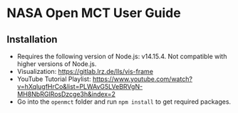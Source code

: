 # NASA Open MCT User Guide

## Installation

* Requires the following version of Node.js: v14.15.4. Not compatible with higher versions of Node.js.
* Visualization: https://gitlab.lrz.de/lls/vis-frame
* YouTube Tutorial Playlist: https://www.youtube.com/watch?v=hXqlugfHrCo&list=PLWAvG5LVeBRVgN-MH8NbRGIRosDzcge3h&index=2
* Go into the `openmct` folder and run `npm install` to get required packages. 
